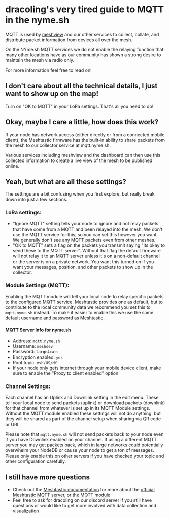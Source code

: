 
# dracoling's very tired guide to MQTT in the nyme.sh 

MQTT is used by [meshview](https://meshview.nyme.sh) and our other services to collect, collate, and distribute packet information from devices all over the mesh. 

On the NYme.sh MQTT services we do not enable the relaying function that many other locations have as our community has shown a strong desire to maintain the mesh via radio only. 

For more information feel free to read on!

## I don't care about all the technical details, I just want to show up on the map!

Turn on "OK to MQTT" in your LoRa settings. That's all you need to do!

## Okay, maybe I care a little, how does this work?

If your node has network access (either directly or from a connected mobile client), the Meshtastic firmware has the built-in ability to share packets from the mesh to our collector service at mqtt.nyme.sh.

Various services including meshview and the dashboard can then use this collected information to create a live view of the mesh to be published online.

## Yeah, but what are all these settings?
The settings are a bit confusing when you first explore, but really break down into just a few sections. 

### LoRa settings: 
- "Ignore MQTT" setting tells your node to ignore and not relay packets that have come from a MQTT and been relayed into the mesh. We don't use the MQTT service for this, so you can set this however you want. We generally don't see any MQTT packets even from other meshes.
- "OK to MQTT" sets a flag on the packets you transmit saying "its okay to send these to the MQTT server". Without that flag the default firmware will not relay it to an MQTT server unless it's on a non-default channel or the server is on a private network.  You want this turned on if you want your messages, position, and other packets to show up in the collector.

### Module Settings (MQTT):
Enabling the MQTT module will tell your local node to relay specific packets to the configured MQTT service. Meshtastic provides one as default, but to contribute to the local community data we recommend you set this to `mqtt.nyme.sh` instead. To make it easier to enable this we use the same default username and password as Meshtastic.

#### MQTT Server Info for nyme.sh
- Address: `mqtt.nyme.sh`
- Username: `meshdev`
- Password: `large4cats`
- Encryption enabled: `yes`
- Root topic: `msh/US/NY`
- If your node only gets internet through your mobile device client, make sure to enable the "Proxy to client enabled" option.

### Channel Settings: 
Each channel has an Uplink and Downlink setting in the edit menu. These tell your local node to send packets (uplink) or download packets (downlink) for that channel from whatever is set up in its MQTT Module settings. Without the MQTT module enabled these settings will not do anything, but they will be shared as part of the channel setup when sharing via QR code or URL.

Please note that `mqtt.nyme.sh` will not send packets back to your node even if you have Downlink enabled on your channel. If using a different MQTT server you may get packets back, which in large networks could potentially overwhelm your NodeDB or cause your node to get a ton of messages. Please only enable this on other servers if you have checked your topic and other configuration carefully.    

## I still have more questions

- Check out the [Meshtastic documentation](https://meshtastic.org/docs/) for more about the [official Meshtastic MQTT server](https://meshtastic.org/docs/software/integrations/mqtt/), or the [MQTT module](https://meshtastic.org/docs/configuration/module/mqtt/)
- Feel free to ask for dracoling on our discord server if you still have questions or would like to get more involved with data collection and visualization 
